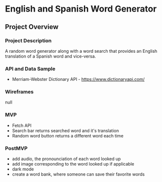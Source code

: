 # English and Spanish Word Generator

## Project Overview

### Project Description
A random word generator along with a word search that provides an English translation of a Spanish word and vice-versa.

### API and Data Sample 
- Merriam-Webster Dictionary API - https://www.dictionaryapi.com/

### Wireframes
null

### MVP
- Fetch API
- Search bar returns searched word and it's translation
- Random word button returns a different word each time 

### PostMVP
- add audio, the pronounciation of each word looked up
- add image corresponding to the word looked up if applicable
- dark mode
- create a word bank, where someone can save their favorite words
